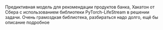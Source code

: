 Предиктивная модель для рекомендации продуктов банка,
Хакатон от Сбера с использованием библиотеки PyTorch-LifeStream в решении задачи.
Очень грамоздкая библиотека, разбираться надо долго, ещё бы описание подробное
